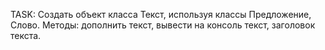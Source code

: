 TASK: Создать объект класса Текст, используя классы Предложение, Слово. Методы: дополнить текст, вывести на
      консоль текст, заголовок текста.